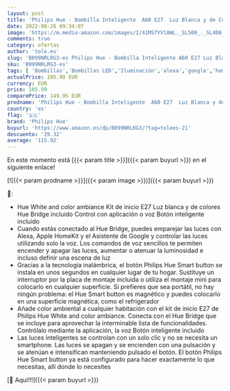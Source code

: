 ```yaml
---
layout: post
title: 'Philips Hue - Bombilla Inteligente  A60 E27  Luz Blanca y de Colores  10. 5W  Compatible con Alexa y Google Home - Pack de 2 Bombillas LED inteligentes + Botón Inteligente + Hue Bridge  929002468806'
date: 2022-08-26 09:34:07
image: 'https://m.media-amazon.com/images/I/41MSfYVlAWL._SL500_._SL400_.jpg'
comments: true
category: ofertas
author: 'tole.es'
slug: 'B099NRLRG3-es Philips Hue - Bombilla Inteligente A60 E27 Luz Blanca y de...'
sku: 'B099NRLRG3-es'
tags: [ 'Bombillas','Bombillas LED','Iluminación','alexa','google','home','hue','philips','philips hue','🇪🇸', ]
actualPrice: 105.99 EUR
currency: EUR
price: 105.99
comparePrice: 149.95 EUR
prodname: 'Philips Hue - Bombilla Inteligente  A60 E27  Luz Blanca y de Colores  10. 5W  Compatible con Alexa y Google Home - Pack de 2 Bombillas LED inteligentes + Botón Inteligente + Hue Bridge  929002468806'
country: 'es'
flag: '🇪🇸'
brand: 'Philips Hue'
buyurl: 'https://www.amazon.es/dp/B099NRLRG3/?tag=tolees-21'
descuento: '29.32'
average: '115.92'
---
```


En este momento está [{{< param title >}}]({{< param buyurl >}}) en el siguiente enlace!

[![{{< param prodname >}}]({{< param image >}})]({{< param buyurl >}})

🔎:

- Hue White and color ambiance Kit de inicio E27 Luz blanca y de colores Hue Bridge incluido Control con aplicación o voz Botón inteligente incluido
- Cuando estás conectado al Hue Bridge, puedes emparejar las luces con Alexa, Apple HomeKit y el Asistente de Google y controlar las luces utilizando solo la voz. Los comandos de voz sencillos te permiten encender y apagar las luces, aumentar o atenuar la luminosidad e incluso definir una escena de luz
- Gracias a la tecnología inalámbrica, el botón Philips Hue Smart button se instala en unos segundos en cualquier lugar de tu hogar. Sustituye un interruptor por la placa de montaje incluida o utiliza el montaje mini para colocarlo en cualquier superficie. Si prefieres que sea portátil, no hay ningún problema: el Hue Smart button es magnético y puedes colocarlo en una superficie magnética, como el refrigerador
- Añade color ambiental a cualquier habitación con el kit de inicio E27 de Philips Hue White and color ambiance. Conecta con el Hue Bridge que se incluye para aprovechar la interminable lista de funcionalidades. Contrólalo mediante la aplicación, la voz Botón inteligente incluido
- Las luces inteligentes se controlan con un solo clic y no se necesita un smartphone. Las luces se apagan y se encienden con una pulsación y se atenúan e intensifican manteniendo pulsado el botón. El botón Philips Hue Smart button ya está configurado para hacer exactamente lo que necesitas, allí donde lo necesites

[🛒 Aquí!!!]({{< param buyurl >}})
